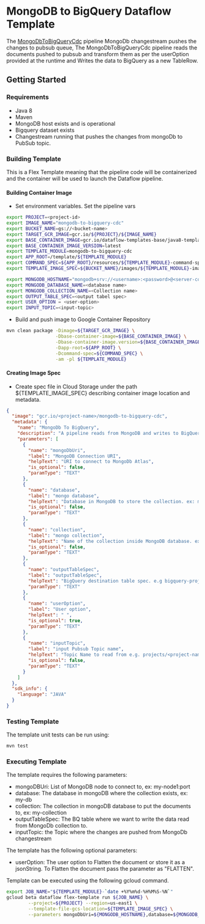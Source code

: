 # MongoDB to BigQuery Dataflow Template

The [MongoDbToBigQueryCdc](src/main/java/com/google/cloud/teleport/v2/templates/MongoDbToBigQueryCdc.java) pipeline
MongoDb changestream pushes the changes to pubsub queue, The MongoDbToBigQueryCdc pipeline reads the documents pushed to pubsub and transform them as per the userOption provided at the runtime and Writes the data to BigQuery as a new TableRow.

## Getting Started

### Requirements
* Java 8
* Maven
* MongoDB host exists and is operational
* Bigquery dataset exists
* Changestream running that pushes the changes from mongoDb to PubSub topic.

### Building Template
This is a Flex Template meaning that the pipeline code will be containerized and the container will be used to launch the Dataflow pipeline.

#### Building Container Image
* Set environment variables.
Set the pipeline vars
```sh
export PROJECT=<project-id>
export IMAGE_NAME="mongodb-to-bigquery-cdc"
export BUCKET_NAME=gs://<bucket-name>
export TARGET_GCR_IMAGE=gcr.io/${PROJECT}/${IMAGE_NAME}
export BASE_CONTAINER_IMAGE=gcr.io/dataflow-templates-base/java8-template-launcher-base
export BASE_CONTAINER_IMAGE_VERSION=latest
export TEMPLATE_MODULE=mongodb-to-bigquery-cdc
export APP_ROOT=/template/${TEMPLATE_MODULE}
export COMMAND_SPEC=${APP_ROOT}/resources/${TEMPLATE_MODULE}-command-spec.json
export TEMPLATE_IMAGE_SPEC=${BUCKET_NAME}/images/${TEMPLATE_MODULE}-image-spec.json

export MONGODB_HOSTNAME="mongodb+srv://<username>:<password>@<server-connection-string>"
export MONGODB_DATABASE_NAME=<database name>
export MONGODB_COLLECTION_NAME=<Collection name>
export OUTPUT_TABLE_SPEC=<output tabel spec>
export USER_OPTION = <user-option>
export INPUT_TOPIC=<input-topic>

```

* Build and push image to Google Container Repository
```sh
mvn clean package -Dimage=${TARGET_GCR_IMAGE} \
                  -Dbase-container-image=${BASE_CONTAINER_IMAGE} \
                  -Dbase-container-image.version=${BASE_CONTAINER_IMAGE_VERSION} \
                  -Dapp-root=${APP_ROOT} \
                  -Dcommand-spec=${COMMAND_SPEC} \
                  -am -pl ${TEMPLATE_MODULE}
```

#### Creating Image Spec

* Create spec file in Cloud Storage under the path ${TEMPLATE_IMAGE_SPEC} describing container image location and metadata.
```json
{
  "image": "gcr.io/<project-name>/mongodb-to-bigquery-cdc",
  "metadata": {
    "name": "MongoDb To BigQuery",
    "description": "A pipeline reads from MongoDB and writes to BigQuery.",
    "parameters": [
      {
        "name": "mongoDbUri",
        "label": "MongoDB Connection URI",
        "helpText": "URI to connect to MongoDb Atlas",
        "is_optional": false,
        "paramType": "TEXT"
      },
      {
        "name": "database",
        "label": "mongo database",
        "helpText": "Database in MongoDB to store the collection. ex: my-db.",
        "is_optional": false,
        "paramType": "TEXT"
      },
      {
        "name": "collection",
        "label": "mongo collection",
        "helpText": "Name of the collection inside MongoDB database. ex: my-collection.",
        "is_optional": false,
        "paramType": "TEXT"
      },
      {
        "name": "outputTableSpec",
        "label": "outputTableSpec",
        "helpText": "BigQuery destination table spec. e.g bigquery-project:dataset.output_table",
        "paramType": "TEXT"
      },
      {
        "name": "userOption",
        "label": "User option",
        "helpText": " ",
        "is_optional": true,
        "paramType": "TEXT"
      },
      {
        "name": "inputTopic",
        "label": "input Pubsub Topic name",
        "helpText": "Topic Name to read from e.g. projects/<project-name>/topics/<topic-name>",
        "is_optional": false,
        "paramType": "TEXT"
      }
    ]
  },
  "sdk_info": {
    "language": "JAVA"
  }
}


```

### Testing Template

The template unit tests can be run using:
```sh
mvn test
```

### Executing Template

The template requires the following parameters:
* mongoDBUri: List of MongoDB node to connect to, ex: my-node1:port
* database: The database in mongoDB where the collection exists, ex: my-db
* collection: The collection in mongoDB database to put the documents to, ex: my-collection
* outputTableSpec: The BQ table where we want to write the data read from MongoDb collection to.
* inputTopic: the Topic where the changes are pushed from MongoDb changestream

The template has the following optional parameters:
* userOption: The user option to Flatten the document or store it as a jsonString. To Flatten the document pass the parameter as "FLATTEN".

Template can be executed using the following gcloud command.
```sh
export JOB_NAME="${TEMPLATE_MODULE}-`date +%Y%m%d-%H%M%S-%N`"
gcloud beta dataflow flex-template run ${JOB_NAME} \
        --project=${PROJECT} --region=us-east1 \
        --template-file-gcs-location=${TEMPLATE_IMAGE_SPEC} \
        --parameters mongoDbUri=${MONGODB_HOSTNAME},database=${MONGODB_DATABASE_NAME},collection=${MONGODB_COLLECTION_NAME},outputTableSpec=${OUTPUT_TABLE_SPEC},inputTopic=${INPUT_TOPIC}
```
